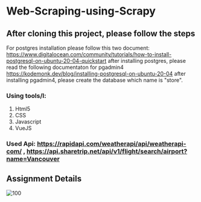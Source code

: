 # Web-Scraping-using-Scrapy


## After cloning this project, please follow the steps

For postgres installation please follow this two document:
https://www.digitalocean.com/community/tutorials/how-to-install-postgresql-on-ubuntu-20-04-quickstart
after installing postgres, please read the following documentaton for pgadmin4
https://kodemonk.dev/blog/installing-postgresql-on-ubuntu-20-04
after installing pgadmin4, please create the database which name is  "store".

### Using tools/l:
1. Html5
2. CSS
3. Javascript
4. VueJS

### Used Api: https://rapidapi.com/weatherapi/api/weatherapi-com/ , https://api.sharetrip.net/api/v1/flight/search/airport?name=Vancouver

## Assignment Details
![100](https://user-images.githubusercontent.com/69507020/148771618-6904f71f-be80-46af-b458-9767d7f33cba.png)


